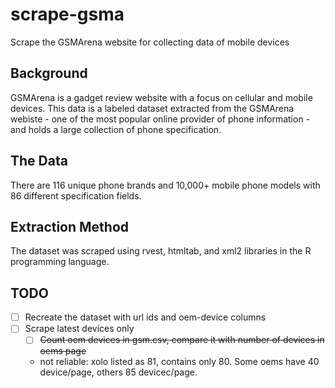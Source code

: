 # scrape-gsma

Scrape the GSMArena website for collecting data of mobile devices

## Background

GSMArena is a gadget review website with a focus on cellular and mobile devices. This data is a labeled dataset extracted from the GSMArena webiste - one of the most popular online provider of phone information - and holds a large collection of phone specification.

## The Data

There are 116 unique phone brands and 10,000+ mobile phone models with 86 different specification fields.

## Extraction Method

The dataset was scraped using rvest, htmltab, and xml2 libraries in the R programming language.

## TODO

- [ ] Recreate the dataset with url ids and oem-device columns
- [ ] Scrape latest devices only
    - [ ] ~~Count oem devices in gsm.csv, compare it with number of devices in oems page~~
    - not reliable: xolo listed as 81, contains only 80. Some oems have 40 device/page, others 85 devicec/page.
